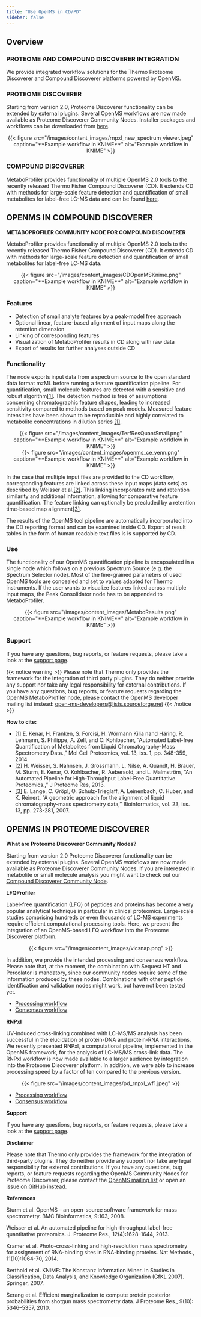 ```yaml
---
title: "Use OpenMS in CD/PD"
sidebar: false
---
```


## Overview

### PROTEOME AND COMPOUND DISCOVERER INTEGRATION

We provide integrated workflow solutions for the Thermo Proteome Discoverer and Compound Discoverer platforms powered by OpenMS.

### PROTEOME DISCOVERER

Starting from version 2.0, Proteome Discoverer functionality can be extended by external plugins. Several OpenMS workflows are now made available as Proteome Discoverer Community Nodes. Installer packages and workflows can be downloaded from [here](http://www.openms.de/download/proteomediscoverer-plugin/).

<center>{{< figure src="/images/content_images/rnpxl_new_spectrum_viewer.jpeg" caption="**Example workflow in KNIME**" alt="Example workflow in KNIME" >}}</center>

### COMPOUND DISCOVERER

MetaboProfiler provides functionality of multiple OpenMS 2.0 tools to the recently released Thermo Fisher Compound Discoverer (CD). It extends CD with methods for large-scale feature detection and quantification of small metabolites for label-free LC-MS data and can be found [here](http://www.openms.de/download/compounddiscoverer-plugin/).

## OPENMS IN COMPOUND DISCOVERER

**METABOPROFILER COMMUNITY NODE FOR COMPOUND DISCOVERER**

MetaboProfiler provides functionality of multiple OpenMS 2.0 tools to the recently released Thermo Fisher Compound Discoverer (CD). It extends CD with methods for large-scale feature detection and quantification of small metabolites for label-free LC-MS data.

<center>{{< figure src="/images/content_images/CDOpenMSKnime.png" caption="**Example workflow in KNIME**" alt="Example workflow in KNIME" >}}</center>

### Features

- Detection of small analyte features by a peak-model free approach
- Optional linear, feature-based alignment of input maps along the retention dimension
- Linking of corresponding features
- Visualization of MetaboProfiler results in CD along with raw data
- Export of results for further analyses outside CD

### Functionality

The node exports input data from a spectrum source to the open standard data format mzML before running a feature quantification pipeline. For quantification, small molecule features are detected with a sensitive and robust algorithm[[1]](https://www.openms.de/comp/metaboprofiler-community-node-for-compound-discoverer/#Ref1). The detection method is free of assumptions concerning chromatographic feature shapes, leading to increased sensitivity compared to methods based on peak models. Measured feature intensities have been shown to be reproducible and highly correlated to metabolite concentrations in dilution series [[1]](https://www.openms.de/getting-started/proteome-and-compound-discoverer-integration/openms-in-compound-discoverer/#Ref1).


<center>{{< figure src="/images/content_images/TerfResQuantSmall.png" caption="**Example workflow in KNIME**" alt="Example workflow in KNIME" >}}</center>

<center>{{< figure src="/images/content_images/openms_ce_venn.png" caption="**Example workflow in KNIME**" alt="Example workflow in KNIME" >}}</center>

In the case that multiple input files are provided to the CD workflow, corresponding features are linked across these input maps (data sets) as described by Weisser et al.[[2]](https://www.openms.de/getting-started/proteome-and-compound-discoverer-integration/openms-in-compound-discoverer/#Ref2). This linking incorporates m/z and retention similarity and additional information, allowing for comparative feature quantification. The feature linking can optionally be precluded by a retention time-based map alignment[[3]](https://www.openms.de/getting-started/proteome-and-compound-discoverer-integration/openms-in-compound-discoverer/#Ref3).

The results of the OpenMS tool pipeline are automatically incorporated into the CD reporting format and can be examined inside CD. Export of result tables in the form of human readable text files is is supported by CD.

### Use

The functionality of our OpenMS quantification pipeline is encapsulated in a single node which follows on a previous Spectrum Source (e.g. the Spectrum Selector node). Most of the fine-grained parameters of used OpenMS tools are concealed and set to values adapted for Thermo instruments. If the user wants to visualize features linked across multiple input maps, the Peak Consolidator node has to be appended to MetaboProfiler.

<center>{{< figure src="/images/content_images/MetaboResults.png" caption="**Example workflow in KNIME**" alt="Example workflow in KNIME" >}}</center>

### Support

If you have any questions, bug reports, or feature requests, please take a look at the [support page](/gethelp).

{{< notice warning >}}
Please note that Thermo only provides the framework for the integration of third party plugins. They do neither provide any support nor take any legal responsibility for external contributions. If you have any questions, bug reports, or feature requests regarding the OpenMS MetaboProfiler node, please contact the OpenMS developer mailing list instead: open-ms-developers@lists.sourceforge.net
{{< /notice >}}

**How to cite:**
- [[1]](http://dx.doi.org/10.1074/mcp.M113.031278) E. Kenar, H. Franken, S. Forcisi, H. Wörmann Kilia nand Häring, R. Lehmann, S. Philippe, A. Zell, and O. Kohlbacher, “Automated Label-free Quantification of Metabolites from Liquid Chromatography-Mass Spectrometry Data.,” Mol Cell Proteomics, vol. 13, iss. 1, pp. 348-359, 2014.
- [[2]](http://dx.doi.org/10.1021/pr300992u) H. Weisser, S. Nahnsen, J. Grossmann, L. Nilse, A. Quandt, H. Brauer, M. Sturm, E. Kenar, O. Kohlbacher, R. Aebersold, and L. Malmström, “An Automated Pipeline for High-Throughput Label-Free Quantitative Proteomics.,” J Proteome Res, 2013.
- [[3]](http://dx.doi.org/10.1093/bioinformatics/btm209) E. Lange, C. Gröpl, O. Schulz-Trieglaff, A. Leinenbach, C. Huber, and K. Reinert, “A geometric approach for the alignment of liquid chromatography-mass spectrometry data,” Bioinformatics, vol. 23, iss. 13, pp. 273-281, 2007.

## OPENMS IN PROTEOME DISCOVERER

**What are Proteome Discoverer Community Nodes?**

Starting from version 2.0 Proteome Discoverer functionality can be extended by external plugins. Several OpenMS workflows are now made available as Proteome Discoverer Community Nodes. If you are interested in metabolite or small molecule analysis you might want to check out our [Compound Discoverer Community Node](http://www.openms.de/getting-started/proteome-and-compound-discoverer-integration/openms-in-compound-discoverer/).

**LFQProfiler**

Label-free quantification (LFQ) of peptides and proteins has become a very popular analytical technique in particular in clinical proteomics. Large-scale studies comprising hundreds or even thousands of LC-MS experiments require efficient computational processing tools. Here, we present the integration of an OpenMS-based LFQ workflow into the Proteome Discoverer platform.

<center>{{< figure src="/images/content_images/vlcsnap.png" >}}</center>

In addition, we provide the intended processing and consensus workflow. Please note that, at the moment, the combination with Sequest HT and Percolator is mandatory, since our community nodes require some of the information produced by these nodes. Combinations with other peptide identification and validation nodes might work, but have not been tested yet.

- [Processing workflow](http://sourceforge.net/projects/open-ms/files/CommunityNodes/LFQProfiler_processing.pdProcessingWF/download)
- [Consensus workflow](http://sourceforge.net/projects/open-ms/files/CommunityNodes/LFQProfiler_consensus.pdConsensusWF/download)

**RNPxl**

UV-induced cross-linking combined with LC-MS/MS analysis has been successful in the elucidation of protein-DNA and protein-RNA interactions. We recently presented RNPxl, a computational pipeline, implemented in the OpenMS framework, for the analysis of LC-MS/MS cross-link data. The RNPxl workflow is now made available to a larger audience by integration into the Proteome Discoverer platform. In addition, we were able to increase processing speed by a factor of ten compared to the previous version.

<center>{{< figure src="/images/content_images/pd_rnpxl_wf1.jpeg" >}}</center>

- [Processing workflow](http://sourceforge.net/projects/open-ms/files/CommunityNodes/RNPxl_processing.pdProcessingWF/download)
- [Consensus workflow](http://sourceforge.net/projects/open-ms/files/CommunityNodes/RNPxl_consensus.pdConsensusWF/download)

**Support**

If you have any questions, bug reports, or feature requests, please take a look at the [support page](/gethelp).

**Disclaimer**

Please note that Thermo only provides the framework for the integration of third-party plugins. They do neither provide any support nor take any legal responsibility for external contributions. If you have any questions, bug reports, or feature requests regarding the OpenMS Community Nodes for Proteome Discoverer, please contact the [OpenMS mailing list](open-ms-general@lists.sourceforge.net) or open an [issue on GitHub](https://github.com/OpenMS/PDCommunityNodes/issues) instead.

**References**

Sturm et al. OpenMS – an open-source software framework for mass spectrometry. BMC Bioinformatics, 9:163, 2008.

Weisser et al. An automated pipeline for high-throughput label-free quantitative proteomics. J. Proteome Res., 12(4):1628–1644, 2013.

Kramer et al. Photo-cross-linking and high-resolution mass spectrometry for assignment of RNA-binding sites in RNA-binding proteins. Nat Methods., 11(10):1064-70, 2014.

Berthold et al. KNIME: The Konstanz Information Miner. In Studies in Classification, Data Analysis, and Knowledge Organization (GfKL 2007). Springer, 2007.

Serang et al. Efficient marginalization to compute protein posterior probabilities from shotgun mass spectrometry data. J Proteome Res., 9(10): 5346–5357, 2010.
